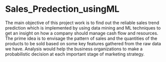 # Sales_Predection_usingML
The main objective of this project work is to find out the reliable sales trend prediction which is implemented by using data mining and ML techniques to get an insight on how a company should manage cash flow and resources. 
The prime idea is to envisage the pattern of sales and the quantities of the products to be sold based on some key features gathered from the raw data we have.
Analysis would help the business organizations to make a probabilistic decision at each important stage of marketing strategy.
